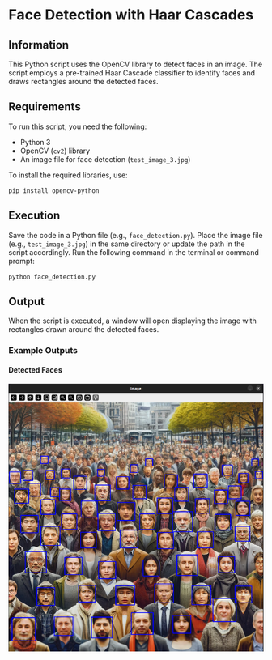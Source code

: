 # Face Detection with Haar Cascades

## Information

This Python script uses the OpenCV library to detect faces in an image. The script employs a pre-trained Haar Cascade classifier to identify faces and draws rectangles around the detected faces.

## Requirements

To run this script, you need the following:
- Python 3
- OpenCV (`cv2`) library
- An image file for face detection (`test_image_3.jpg`)

To install the required libraries, use:

```
pip install opencv-python
```
## Execution

Save the code in a Python file (e.g., `face_detection.py`).
Place the image file (e.g., `test_image_3.jpg`) in the same directory or update the path in the script accordingly.
Run the following command in the terminal or command prompt:

```
python face_detection.py
```

## Output

When the script is executed, a window will open displaying the image with rectangles drawn around the detected faces.

### Example Outputs

#### Detected Faces
![Original Image](img/img.png)
